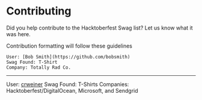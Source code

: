 # Contributing

Did you help contribute to the Hacktoberfest Swag list? Let us know what it was here.

Contribution formatting will follow these guidelines

```
User: [Bob Smith](https://github.com/bobsmith)
Swag Found: T-Shirt
Company: Totally Rad Co.

```
***

User: [crweiner](https://github.com/crweiner/)
Swag Found: T-Shirts
Companies: Hacktoberfest/DigitalOcean, Microsoft, and Sendgrid
